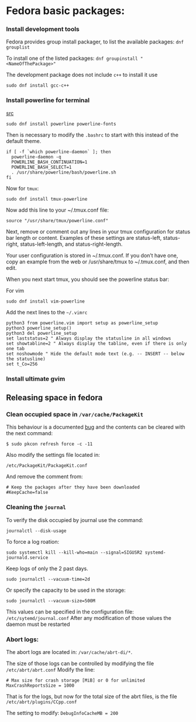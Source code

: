 # Fedora basic packages:


### Install development tools
Fedora provides group install packager, to list the available packages: `dnf grouplist`

To install one of the listed packages: `dnf groupinstall "<NameOfThePackage>"`

The development package does not include `c++` to install it use
```
sudo dnf install gcc-c++
```

### Install powerline for terminal

[src](https://fedoramagazine.org/add-power-terminal-powerline/)

```
sudo dnf install powerline powerline-fonts
```

Then is necessary to modify the `.bashrc` to start with this instead of the default theme.
```
if [ -f `which powerline-daemon` ]; then
  powerline-daemon -q
  POWERLINE_BASH_CONTINUATION=1
  POWERLINE_BASH_SELECT=1
  . /usr/share/powerline/bash/powerline.sh
fi
```

Now for `tmux`:
```
sudo dnf install tmux-powerline
```

Now add this line to your ~/.tmux.conf file:
```
source "/usr/share/tmux/powerline.conf"
```
Next, remove or comment out any lines in your tmux configuration for status bar length or content. Examples of these settings are status-left, status-right, status-left-length, and status-right-length.

Your user configuration is stored in ~/.tmux.conf. If you don’t have one, copy an example from the web or /usr/share/tmux to ~/.tmux.conf, and then edit.

When you next start tmux, you should see the powerline status bar:

For vim
```
sudo dnf install vim-powerline
```

Add the next lines to the `~/.vimrc`

```
python3 from powerline.vim import setup as powerline_setup
python3 powerline_setup()
python3 del powerline_setup
set laststatus=2 " Always display the statusline in all windows
set showtabline=2 " Always display the tabline, even if there is only one tab
set noshowmode " Hide the default mode text (e.g. -- INSERT -- below the statusline)
set t_Co=256
```

### Install ultimate gvim


## Releasing space in fedora
### Clean occupied space in `/var/cache/PackageKit`

This behaviour is a documented [bug](https://bugs.freedesktop.org/show_bug.cgi?id=80053#c6) and the contents can be cleared with the next command:
```
$ sudo pkcon refresh force -c -11
```
Also modify the settings file located in:
```
/etc/PackageKit/PackageKit.conf
```
And remove the comment from:
```
# Keep the packages after they have been downloaded
#KeepCache=false
```


### Cleaning the `journal`

To verify the disk occupied by journal use the command:
```
journalctl --disk-usage
```

To force a log roation:
```
sudo systemctl kill --kill-who=main --signal=SIGUSR2 systemd-journald.service
```

Keep logs of only the 2 past days.
```
sudo journalctl --vacuum-time=2d
```
Or specify the capacity to be used in the storage:

```
sudo journalctl --vacuum-size=500M
```

This values can be specified in the configuration file: `/etc/sytemd/journal.conf`
After any modification of those values the daemon must be restarted


### Abort logs:

The abort logs are located in: `/var/cache/abrt-di/*`.

The size of those logs can be controlled by modifying the file
`/etc/abrt/abrt.conf`
Modify the line:
```
# Max size for crash storage [MiB] or 0 for unlimited
MaxCrashReportsSize = 1000
```

That is for the logs, but now for the total size of the abrt files, is the file
`/etc/abrt/plugins/CCpp.conf`

The setting to modify: `DebugInfoCacheMB = 200`
